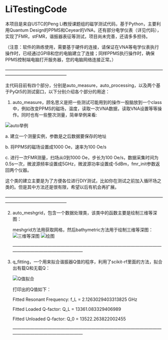 # LiTestingCode

本项目是来自USTC的Peng Li教授课题组的磁学测试代码，基于Python，主要利用Quantum Design的PPMS和Ceyear的VNA，还有部分电学仪表（详见代码），实现了FMR，stFMR，谐振器表征等测试，项目尚未完善，还请多多担待。

（注意：软件的熟练使用，需要基于硬件的连接，请保证在VNA等电学仪表执行操作时，已经通过GPIB和您的电脑建立了连接；同样PPMS执行操作时，确保PPMS控制端电脑打开服务器，您的电脑网络连接正常。）

   ——————————————————————————————————————————————————

主代码目前有四个部分，分别是auto_measure，auto_processing，以及两个基于PyQt5的测试窗口，以下分别介绍各个部分的用途：

1. auto_measure，顾名思义是把一些测试可能用到的操作一股脑放到一个class中，例如改变PPMS的磁场，温度，读取一次VNA数据，读取VNA设置等等操作。同时也有一些整次测量，简单举例来看:
   
  ![auto举例](https://github.com/user-attachments/assets/995108ee-bd21-40c1-9c93-a0a5708d1af5)

  a. 建立一个测量实例，参数是之后数据要保存的地址

  b. 将PPMS的磁场设置成1000 Oe，速率为100 Oe/s

  c. 进行一次FMR测量，扫场从0到1000 Oe，步长为100 Oe/s，数据采集时间为0.5s一次，微波源频率设置成5GHz，微波源功率设置成-5dBm，fmr_init参数返回两个仪器。

  这个类的建立主要是为了方便各位进行DIY测试，比如你在测试之前加入循环场之类的。但是其中方法还是很有限，希望以后有机会再扩展。
  
  ——————————————————————————————————————————————————
  
2. auto_meshgrid，包含一个数据处理类，该类中的函数主要是绘制三维等深图：

   meshgrid方法用获取网格，然后bathymetric方法用于绘制三维等深图：
   ![三维等深图](https://github.com/user-attachments/assets/2f699882-0e70-47e8-adc7-405cb49ebe4c)
   ![绘图](https://github.com/user-attachments/assets/953ecc1e-da1a-437c-be47-9961dfbfd6cb)
   
   ——————————————————————————————————————————————————

3. q_fitting，一个用来拟合谐振器Q值的程序，利用了scikit-rf里面的方法，拟合出有载Q和无载Q：
   
   ![Q值拟合](https://github.com/user-attachments/assets/b061b62c-343e-4d54-aaf0-eb60b65908c9)

   打印出的Q值如下：

   Fitted Resonant Frequency: f_L = 2.1263029403313825 GHz
   
   Fitted Loaded Q-factor: Q_L = 13361.083329406989
   
   Fitted Unloaded Q-factor: Q_0 = 13522.263822002455

   ——————————————————————————————————————————————————

   

   

   

   

